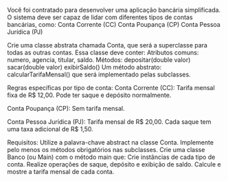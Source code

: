 Você foi contratado para desenvolver uma aplicação bancária simplificada. O sistema deve ser capaz de lidar com diferentes tipos de contas bancárias, como:
Conta Corrente (CC)
Conta Poupança (CP)
Conta Pessoa Jurídica (PJ)

Crie uma classe abstrata chamada Conta, que será a superclasse para todas as outras contas. Essa classe deve conter:
Atributos comuns: numero, agencia, titular, saldo.
Métodos:
depositar(double valor)
sacar(double valor)
exibirSaldo()
Um método abstrato: calcularTarifaMensal() que será implementado pelas subclasses.

Regras específicas por tipo de conta:
Conta Corrente (CC):
Tarifa mensal fixa de R$ 12,00.
Pode ter saque e depósito normalmente.

Conta Poupança (CP):
Sem tarifa mensal.

Conta Pessoa Jurídica (PJ):
Tarifa mensal de R$ 20,00.
Cada saque tem uma taxa adicional de R$ 1,50.

Requisitos:
Utilize a palavra-chave abstract na classe Conta.
Implemente pelo menos os métodos obrigatórios nas subclasses.
Crie uma classe Banco (ou Main) com o método main que:
Crie instâncias de cada tipo de conta.
Realize operações de saque, depósito e exibição de saldo.
Calcule e mostre a tarifa mensal de cada conta.
